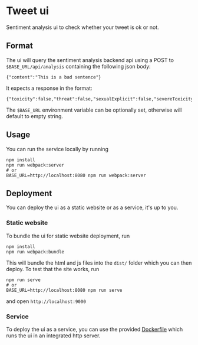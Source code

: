 # Tweet ui

Sentiment analysis ui to check whether your tweet is ok or not.

## Format
The ui will query the sentiment analysis backend api using a POST to `$BASE_URL/api/analysis` containing the following json body:
```
{"content":"This is a bad sentence"}
```

It expects a response in the format:
```
{"toxicity":false,"threat":false,"sexualExplicit":false,"severeToxicity":false,"obscene":false,"insult":false,"identityAttack":false}
```

The `$BASE_URL` environment variable can be optionally set, otherwise will default to empty string.

## Usage

You can run the service locally by running 
```
npm install
npm run webpack:server
# or
BASE_URL=http://localhost:8080 npm run webpack:server
```

## Deployment

You can deploy the ui as a static website or as a service, it's up to you. 

### Static website
To bundle the ui for static website deployment, run
```
npm install
npm run webpack:bundle
```
This will bundle the html and js files into the `dist/` folder which you can then deploy.
To test that the site works, run 
```
npm run serve
# or
BASE_URL=http://localhost:8080 npm run serve
```
and open `http://localhost:9000`

### Service
To deploy the ui as a service, you can use the provided [Dockerfile](./docker/Dockerfile) which runs the ui in an integrated http server.
